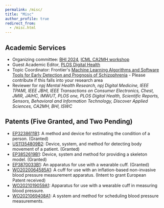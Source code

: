 ```yaml
---
permalink: /misc/
title: "Misc"
author_profile: true
redirect_from: 
  - /misc.html
---
```


## Academic Services 

* Organizing committee: [BHI 2024](https://bhi.embs.org/2024), [ICML CA2MH workshop](https://sites.google.com/view/ca2mh/)
* Guest Academic Editor, [PLOS Digital Health](https://journals.plos.org/digitalhealth/)
* Topic Coordinator: Frontier's [Machine Learning Algorithms and Software Tools for Early Detection and Prognosis of Schizophrenia](https://www.frontiersin.org/research-topics/67505/machine-learning-algorithms-and-software-tools-for-early-detection-and-prognosis-of-schizophrenia) - Please contribute if this falls into your research area
* Reviewer for <em> npj Mental Health Research, npj Digital Medicine, IEEE TPAMI, IEEE JBHI, IEEE Transactions on Consumer Electronics, Chest, JMIR, JAIHC, IMWUT, PLOS one, PLOS Digital Health, Scientific Reports, Sensors, Behavioral and Information Technology, Discover Applied Sciences, CA2MH, BHI, ISWC </em>

## Patents (Five Granted, and Two Pending)

* [EP3238611B1](https://patents.google.com/patent/EP3238611B1/): A method and device for estimating the condition of a person. (Granted) 
* [US11354809B2](https://patents.google.com/patent/US11354809B2/): Device, system, and method for detecting body movement of a patient. (Granted)
* [EP3852619B1](https://patents.google.com/patent/EP3852619B1/): Device, system and method for providing a skeleton model. (Granted)
* [EP3870033B1](https://patents.google.com/patent/EP3870033B1/en): An apparatus for use with a wearable cuff. (Granted)
* [WO2020064585A1](https://patents.google.com/patent/WO2020064585A1/en): A cuff for use with an inflation-based non-invasive blood pressure measurement apparatus. (Intent to grant European Patent received)
* [WO2021019059A1](https://patents.google.com/patent/WO2021019059A1): Apparatus for use with a wearable cuff in measuring blood pressure.
* [WO2021069408A1](https://patents.google.com/patent/WO2021069408A1): A system and method for scheduling blood pressure measurements.




